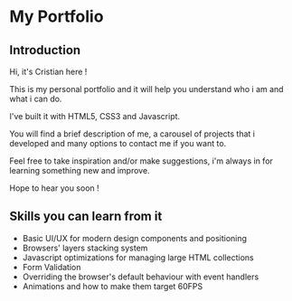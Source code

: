 <h1>My Portfolio</h1>
<h2>Introduction</h2>
<p>Hi,  it's Cristian here !</p>
<p>This is my personal portfolio and it will help you understand who i am and what i can do.<p>
<p>I've built it with HTML5, CSS3 and Javascript.</p>
<p>You will find a brief description of me, a carousel of projects that i developed and many options to contact me if you want to.</p>
<p>Feel free to take inspiration and/or make suggestions, i'm always in for learning something new and improve.</p>
<p>Hope to hear you soon !</p>
<h2>Skills you can learn from it</h2>
<ul>
  <li>Basic UI/UX for modern design components and positioning</li>
  <li>Browsers' layers stacking system</li>
  <li>Javascript optimizations for managing large HTML collections</li>
  <li>Form Validation</li>
  <li>Overriding the browser's default behaviour with event handlers</li>
  <li>Animations and how to make them target 60FPS</li>
</ul>
